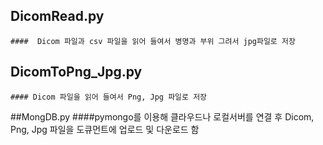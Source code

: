 ## DicomRead.py
	####  Dicom 파일과 csv 파일을 읽어 들여서 병명과 부위 그려서 jpg파일로 저장
	
## DicomToPng_Jpg.py
	#### Dicom 파일을 읽어 들여서 Png, Jpg 파일로 저장
	
##MongDB.py
	####pymongo를 이용해 클라우드나 로컬서버를 연결 후 Dicom, Png, Jpg 파일을 도큐먼트에 업로드 및 다운로드 함